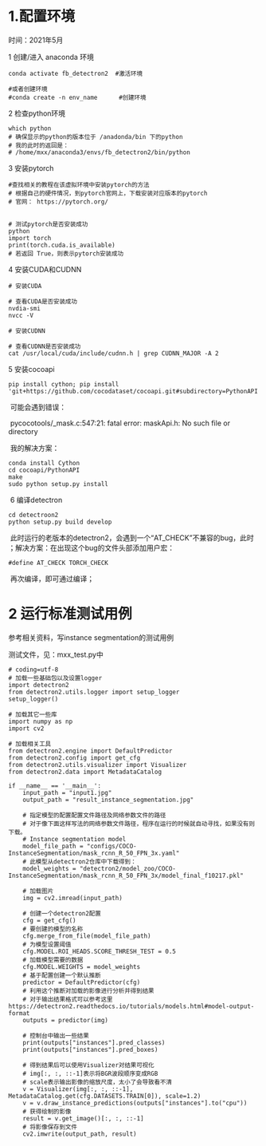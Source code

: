 # 1.配置环境

时间：2021年5月

1 创建/进入 anaconda 环境

```
conda activate fb_detectron2  #激活环境

#或者创建环境
#conda create -n env_name      #创建环境
```

2 检查python环境

```
which python
# 确保显示的python的版本位于 /anadonda/bin 下的python
# 我的此时的返回是：
# /home/mxx/anaconda3/envs/fb_detectron2/bin/python
```

3 安装pytorch

```
#查找相关的教程在该虚拟环境中安装pytorch的方法
# 根据自己的硬件情况，到pytorch官网上，下载安装对应版本的pytorch
# 官网： https://pytorch.org/


# 测试pytorch是否安装成功
python
import torch
print(torch.cuda.is_available)
# 若返回 True，则表示pytorch安装成功
```

4 安装CUDA和CUDNN

```
# 安装CUDA

# 查看CUDA是否安装成功
nvdia-smi
nvcc -V

# 安装CUDNN

# 查看CUDNN是否安装成功
cat /usr/local/cuda/include/cudnn.h | grep CUDNN_MAJOR -A 2

```

5 安装cocoapi

```
pip install cython; pip install 'git+https://github.com/cocodataset/cocoapi.git#subdirectory=PythonAPI'
```

​		可能会遇到错误：

​		pycocotools/_mask.c:547:21: fatal error: maskApi.h: No such file or directory 

​		我的解决方案：

```
conda install Cython
cd cocoapi/PythonAPI
make
sudo python setup.py install
```

​	6 编译detectron

```
cd detectroon2
python setup.py build develop
```

​			此时运行的老版本的detectron2，会遇到一个“AT_CHECK”不兼容的bug，此时 ；解决方案：在出现这个bug的文件头部添加用户宏：

```
#define AT_CHECK TORCH_CHECK
```

​			再次编译，即可通过编译；

# 2 运行标准测试用例

参考相关资料，写instance segmentation的测试用例

测试文件，见：mxx_test.py中

```
# coding=utf-8
# 加载一些基础包以及设置logger
import detectron2
from detectron2.utils.logger import setup_logger
setup_logger()

# 加载其它一些库
import numpy as np
import cv2

# 加载相关工具
from detectron2.engine import DefaultPredictor
from detectron2.config import get_cfg
from detectron2.utils.visualizer import Visualizer
from detectron2.data import MetadataCatalog

if __name__ == '__main__':
    input_path = "input1.jpg"
    output_path = "result_instance_segmentation.jpg"

    # 指定模型的配置配置文件路径及网络参数文件的路径
    # 对于像下面这样写法的网络参数文件路径，程序在运行的时候就自动寻找，如果没有则下载。
    # Instance segmentation model
    model_file_path = "configs/COCO-InstanceSegmentation/mask_rcnn_R_50_FPN_3x.yaml"
    # 此模型从detectron2仓库中下载得到：
    model_weights = "detectron2/model_zoo/COCO-InstanceSegmentation/mask_rcnn_R_50_FPN_3x/model_final_f10217.pkl"

    # 加载图片
    img = cv2.imread(input_path)

    # 创建一个detectron2配置
    cfg = get_cfg()
    # 要创建的模型的名称
    cfg.merge_from_file(model_file_path)
    # 为模型设置阈值
    cfg.MODEL.ROI_HEADS.SCORE_THRESH_TEST = 0.5
    # 加载模型需要的数据
    cfg.MODEL.WEIGHTS = model_weights
    # 基于配置创建一个默认推断
    predictor = DefaultPredictor(cfg)
    # 利用这个推断对加载的影像进行分析并得到结果
    # 对于输出结果格式可以参考这里https://detectron2.readthedocs.io/tutorials/models.html#model-output-format
    outputs = predictor(img)

    # 控制台中输出一些结果
    print(outputs["instances"].pred_classes)
    print(outputs["instances"].pred_boxes)

    # 得到结果后可以使用Visualizer对结果可视化
    # img[:, :, ::-1]表示将BGR波段顺序变成RGB
    # scale表示输出影像的缩放尺度，太小了会导致看不清
    v = Visualizer(img[:, :, ::-1], MetadataCatalog.get(cfg.DATASETS.TRAIN[0]), scale=1.2)
    v = v.draw_instance_predictions(outputs["instances"].to("cpu"))
    # 获得绘制的影像
    result = v.get_image()[:, :, ::-1]
    # 将影像保存到文件
    cv2.imwrite(output_path, result)
```


